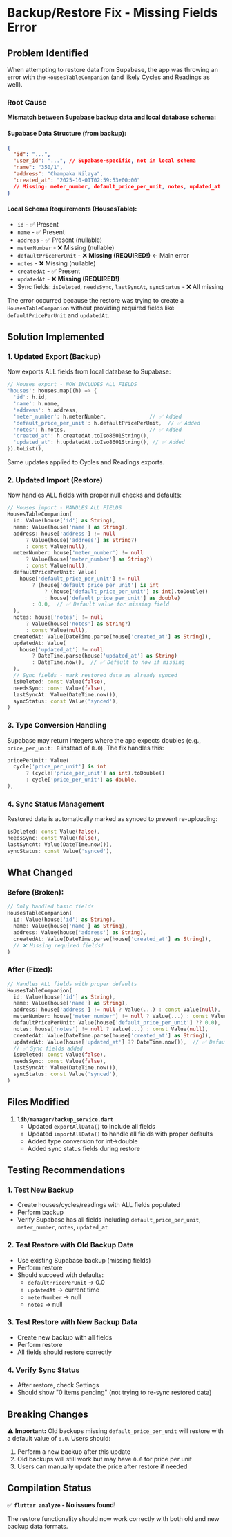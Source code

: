 # Backup/Restore Fix - Missing Fields Error

## Problem Identified

When attempting to restore data from Supabase, the app was throwing an error with the `HousesTableCompanion` (and likely Cycles and Readings as well).

### Root Cause

**Mismatch between Supabase backup data and local database schema:**

#### Supabase Data Structure (from backup):

```json
{
  "id": "...",
  "user_id": "...", // Supabase-specific, not in local schema
  "name": "350/1",
  "address": "Champaka Nilaya",
  "created_at": "2025-10-01T02:59:53+00:00"
  // Missing: meter_number, default_price_per_unit, notes, updated_at
}
```

#### Local Schema Requirements (HousesTable):

- `id` - ✅ Present
- `name` - ✅ Present
- `address` - ✅ Present (nullable)
- `meterNumber` - ❌ Missing (nullable)
- `defaultPricePerUnit` - ❌ **Missing (REQUIRED!)** ← Main error
- `notes` - ❌ Missing (nullable)
- `createdAt` - ✅ Present
- `updatedAt` - ❌ **Missing (REQUIRED!)**
- Sync fields: `isDeleted`, `needsSync`, `lastSyncAt`, `syncStatus` - ❌ All missing

The error occurred because the restore was trying to create a `HousesTableCompanion` without providing required fields like `defaultPricePerUnit` and `updatedAt`.

## Solution Implemented

### 1. **Updated Export (Backup)**

Now exports ALL fields from local database to Supabase:

```dart
// Houses export - NOW INCLUDES ALL FIELDS
'houses': houses.map((h) => {
  'id': h.id,
  'name': h.name,
  'address': h.address,
  'meter_number': h.meterNumber,              // ✅ Added
  'default_price_per_unit': h.defaultPricePerUnit,  // ✅ Added
  'notes': h.notes,                           // ✅ Added
  'created_at': h.createdAt.toIso8601String(),
  'updated_at': h.updatedAt.toIso8601String(), // ✅ Added
}).toList(),
```

Same updates applied to Cycles and Readings exports.

### 2. **Updated Import (Restore)**

Now handles ALL fields with proper null checks and defaults:

```dart
// Houses import - HANDLES ALL FIELDS
HousesTableCompanion(
  id: Value(house['id'] as String),
  name: Value(house['name'] as String),
  address: house['address'] != null
      ? Value(house['address'] as String?)
      : const Value(null),
  meterNumber: house['meter_number'] != null
      ? Value(house['meter_number'] as String?)
      : const Value(null),
  defaultPricePerUnit: Value(
    house['default_price_per_unit'] != null
        ? (house['default_price_per_unit'] is int
            ? (house['default_price_per_unit'] as int).toDouble()
            : house['default_price_per_unit'] as double)
        : 0.0,  // ✅ Default value for missing field
  ),
  notes: house['notes'] != null
      ? Value(house['notes'] as String?)
      : const Value(null),
  createdAt: Value(DateTime.parse(house['created_at'] as String)),
  updatedAt: Value(
    house['updated_at'] != null
        ? DateTime.parse(house['updated_at'] as String)
        : DateTime.now(),  // ✅ Default to now if missing
  ),
  // Sync fields - mark restored data as already synced
  isDeleted: const Value(false),
  needsSync: const Value(false),
  lastSyncAt: Value(DateTime.now()),
  syncStatus: const Value('synced'),
)
```

### 3. **Type Conversion Handling**

Supabase may return integers where the app expects doubles (e.g., `price_per_unit: 8` instead of `8.0`). The fix handles this:

```dart
pricePerUnit: Value(
  cycle['price_per_unit'] is int
      ? (cycle['price_per_unit'] as int).toDouble()
      : cycle['price_per_unit'] as double,
),
```

### 4. **Sync Status Management**

Restored data is automatically marked as synced to prevent re-uploading:

```dart
isDeleted: const Value(false),
needsSync: const Value(false),
lastSyncAt: Value(DateTime.now()),
syncStatus: const Value('synced'),
```

## What Changed

### Before (Broken):

```dart
// Only handled basic fields
HousesTableCompanion(
  id: Value(house['id'] as String),
  name: Value(house['name'] as String),
  address: Value(house['address'] as String),
  createdAt: Value(DateTime.parse(house['created_at'] as String)),
  // ❌ Missing required fields!
)
```

### After (Fixed):

```dart
// Handles ALL fields with proper defaults
HousesTableCompanion(
  id: Value(house['id'] as String),
  name: Value(house['name'] as String),
  address: house['address'] != null ? Value(...) : const Value(null),
  meterNumber: house['meter_number'] != null ? Value(...) : const Value(null),
  defaultPricePerUnit: Value(house['default_price_per_unit'] ?? 0.0),  // ✅ Default
  notes: house['notes'] != null ? Value(...) : const Value(null),
  createdAt: Value(DateTime.parse(house['created_at'] as String)),
  updatedAt: Value(house['updated_at'] ?? DateTime.now()),  // ✅ Default
  // ✅ Sync fields added
  isDeleted: const Value(false),
  needsSync: const Value(false),
  lastSyncAt: Value(DateTime.now()),
  syncStatus: const Value('synced'),
)
```

## Files Modified

1. **`lib/manager/backup_service.dart`**
   - Updated `exportAllData()` to include all fields
   - Updated `importAllData()` to handle all fields with proper defaults
   - Added type conversion for int→double
   - Added sync status fields during restore

## Testing Recommendations

### 1. **Test New Backup**

- Create houses/cycles/readings with ALL fields populated
- Perform backup
- Verify Supabase has all fields including `default_price_per_unit`, `meter_number`, `notes`, `updated_at`

### 2. **Test Restore with Old Backup Data**

- Use existing Supabase backup (missing fields)
- Perform restore
- Should succeed with defaults:
  - `defaultPricePerUnit` → 0.0
  - `updatedAt` → current time
  - `meterNumber` → null
  - `notes` → null

### 3. **Test Restore with New Backup Data**

- Create new backup with all fields
- Perform restore
- All fields should restore correctly

### 4. **Verify Sync Status**

- After restore, check Settings
- Should show "0 items pending" (not trying to re-sync restored data)

## Breaking Changes

⚠️ **Important:** Old backups missing `default_price_per_unit` will restore with a default value of `0.0`. Users should:

1. Perform a new backup after this update
2. Old backups will still work but may have `0.0` for price per unit
3. Users can manually update the price after restore if needed

## Compilation Status

✅ **`flutter analyze` - No issues found!**

The restore functionality should now work correctly with both old and new backup data formats.
